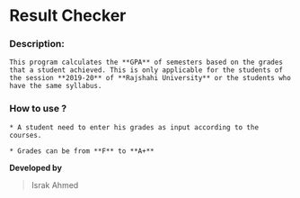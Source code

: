 # Result Checker

### Description:
    This program calculates the **GPA** of semesters based on the grades that a student achieved. This is only applicable for the students of the session **2019-20** of **Rajshahi University** or the students who have the same syllabus.

### How to use ?
    * A student need to enter his grades as input according to the courses.

    * Grades can be from **F** to **A+**


**Developed by**
> Israk Ahmed